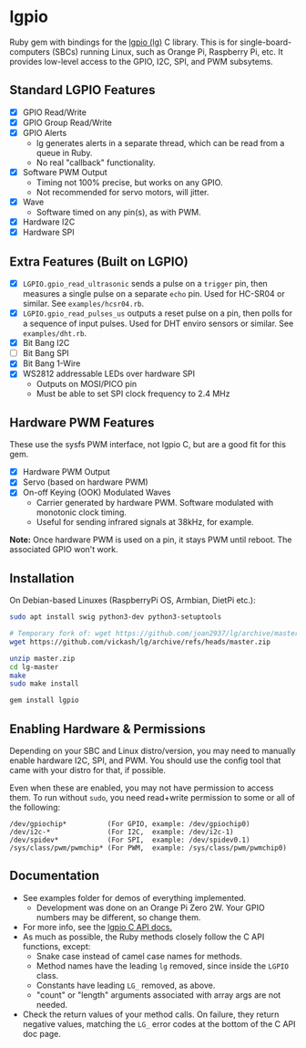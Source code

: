 # lgpio

Ruby gem with bindings for the [lgpio (lg)](https://github.com/joan2937/lg) C library. This is for single-board-computers (SBCs) running Linux, such as Orange Pi, Raspberry Pi, etc. It provides low-level access to the GPIO, I2C, SPI, and PWM subsytems.

## Standard LGPIO Features

- [x] GPIO Read/Write
- [x] GPIO Group Read/Write
- [x] GPIO Alerts
  - lg generates alerts in a separate thread, which can be read from a queue in Ruby.
  - No real "callback" functionality.
- [x] Software PWM Output
  - Timing not 100% precise, but works on any GPIO.
  - Not recommended for servo motors, will jitter.
- [x] Wave
  - Software timed on any pin(s), as with PWM.
- [x] Hardware I2C
- [x] Hardware SPI

## Extra Features (Built on LGPIO)

- [x] `LGPIO.gpio_read_ultrasonic` sends a pulse on a `trigger` pin, then measures a single pulse on a separate `echo` pin. Used for HC-SR04 or similar. See `examples/hcsr04.rb`.
- [x] `LGPIO.gpio_read_pulses_us` outputs a reset pulse on a pin, then polls for a sequence of input pulses. Used for DHT enviro sensors or similar. See `examples/dht.rb`.
- [x] Bit Bang I2C
- [ ] Bit Bang SPI
- [x] Bit Bang 1-Wire
- [x] WS2812 addressable LEDs over hardware SPI
  - Outputs on MOSI/PICO pin
  - Must be able to set SPI clock frequency to 2.4 MHz

## Hardware PWM Features

These use the sysfs PWM interface, not lgpio C, but are a good fit for this gem.

- [x] Hardware PWM Output
- [x] Servo (based on hardware PWM)
- [x] On-off Keying (OOK) Modulated Waves
  - Carrier generated by hardware PWM. Software modulated with monotonic clock timing.
  - Useful for sending infrared signals at 38kHz, for example.

**Note:** Once hardware PWM is used on a pin, it stays PWM until reboot. The associated GPIO won't work.

## Installation
On Debian-based Linuxes (RaspberryPi OS, Armbian, DietPi etc.):
```bash
sudo apt install swig python3-dev python3-setuptools

# Temporary fork of: wget https://github.com/joan2937/lg/archive/master.zip
wget https://github.com/vickash/lg/archive/refs/heads/master.zip

unzip master.zip
cd lg-master
make
sudo make install

gem install lgpio
```

## Enabling Hardware & Permissions
Depending on your SBC and Linux distro/version, you may need to manually enable hardware I2C, SPI, and PWM. You should use the config tool that came with your distro for that, if possible.

Even when these are enabled, you may not have permission to access them. To run without `sudo`, you need read+write permission to some or all of the following:
```
/dev/gpiochip*          (For GPIO, example: /dev/gpiochip0)
/dev/i2c-*              (For I2C,  example: /dev/i2c-1)
/dev/spidev*            (For SPI,  example: /dev/spidev0.1)
/sys/class/pwm/pwmchip* (For PWM,  example: /sys/class/pwm/pwmchip0)
```

## Documentation
- See examples folder for demos of everything implemented.
  - Development was done on an Orange Pi Zero 2W. Your GPIO numbers may be different, so change them.
- For more info, see the [lgpio C API docs.](https://abyz.me.uk/lg/lgpio.html)
- As much as possible, the Ruby methods closely follow the C API functions, except:
  - Snake case instead of camel case names for methods.
  - Method names have the leading `lg` removed, since inside the `LGPIO` class.
  - Constants have leading `LG_` removed, as above.
  - "count" or "length" arguments associated with array args are not needed.
- Check the return values of your method calls. On failure, they return negative values, matching the `LG_` error codes at the bottom of the C API doc page.

